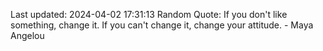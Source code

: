 Last updated: 2024-04-02 17:31:13
Random Quote: If you don't like something, change it. If you can't change it, change your attitude. - Maya Angelou